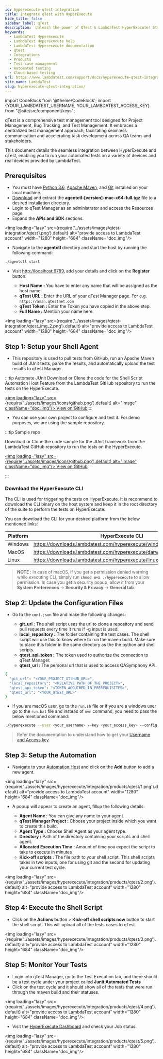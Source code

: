 ```yaml
---
id: hyperexecute-qtest-integration
title: Integrate qTest with HyperExecute
hide_title: false
sidebar_label: qTest
description:  Unleash the power of QTest & LambdaTest HyperExecute! Streamline test management & experience blazing-fast execution.
keywords:
  - LambdaTest Hyperexecute
  - LambdaTest Hyperexecute help
  - LambdaTest Hyperexecute documentation
  - qtest
  - Integrations
  - Products
  - Test case management
  - Automated testing
  - Cloud-based testing
url: https://www.lambdatest.com/support/docs/hyperexecute-qtest-integration/
site_name: LambdaTest
slug: hyperexecute-qtest-integration/
---
```


import CodeBlock from '@theme/CodeBlock';
import {YOUR_LAMBDATEST_USERNAME, YOUR_LAMBDATEST_ACCESS_KEY} from "@site/src/component/keys";

<script type="application/ld+json"
      dangerouslySetInnerHTML={{ __html: JSON.stringify({
       "@context": "https://schema.org",
        "@type": "BreadcrumbList",
        "itemListElement": [{
          "@type": "ListItem",
          "position": 1,
          "name": "Home",
          "item": "https://www.lambdatest.com"
        },{
          "@type": "ListItem",
          "position": 2,
          "name": "Support",
          "item": "https://www.lambdatest.com/support/docs/"
        },{
          "@type": "ListItem",
          "position": 3,
          "name": "Integration with Products",
          "item": "https://www.lambdatest.com/support/docs/hyperexecute-qtest-integration/"
        }]
      })
    }}
></script>

qTest is a comprehensive test management tool designed for Project Management, Bug Tracking, and Test Management. It embraces a centralized test management approach, facilitating seamless communication and accelerating task development across QA teams and stakeholders.

This document details the seamless integration between HyperExecute and qTest, enabling you to run your automated tests on a variety of devices and real devices provided by LambdaTest.

## Prerequisites

- You must have [Python 3.6](https://www.python.org/downloads/), [Apache Maven](https://maven.apache.org), and [Git](https://git-scm.com/download/) installed on your local machine.
- [Download](https://support-hub.tricentis.com/open?sys_kb_id=194a54eedb4f5c181ea7bb13f3961950&id=kb_article_view&number=KB0015571) and extract the **agentctl-[version]-mac-x64-full.tgz** file to a desired installation directory.
- Login to qTest Manager as an administrator and access the Resources page.
- Expand the **APIs and SDK** sections.
   
<img loading="lazy" src={require('../assets/images/qtest-integration/qtest1.png').default} alt="provide access to LambdaTest account" width="1280" height="684" className="doc_img"/>

- Navigate to the **agentctl** directory and start the host by running the following command:

```bash
./agentctl start
```

- Visit [http://localhost:6789](http://localhost:6789), add your details and click on the **Register** button.

    - **Host Name :** You have to enter any name that will be assigned as the host name.
    - **qTest URL :** Enter the URL of your qTest Manager page. For e.g. `https://aman.qtestnet.com`
    - **qTest Token :** Enter the Token you have copied in the above step.
    - **Full Name :** Mention your name here.

<img loading="lazy" src={require('../assets/images/qtest-integration/qtest_img_2.png').default} alt="provide access to LambdaTest account" width="1280" height="684" className="doc_img"/>

## Step 1: Setup your Shell Agent

- This repository is used to pull tests from GitHub, run an Apache Maven build of JUnit tests, parse the results, and automatically upload the test results to qTest Manager.

:::tip Automate JUnit
Download or Clone the code for the Shell Script Automation Host Feature from the LambdaTest GitHub repository to run the tests on the HyperExecute.

<a href="https://github.com/LambdaTest/hyperexecute-xcui-sample" className="github__anchor"><img loading="lazy" src={require('../assets/images/icons/github.png').default} alt="Image" className="doc_img"/> View on GitHub</a>
:::

- You can use your own project to configure and test it. For demo purposes, we are using the sample repository.

:::tip Sample repo

Download or Clone the code sample for the JUnit framework from the LambdaTest GitHub repository to run the tests on the HyperExecute.

<a href="https://github.com/LambdaTest/junit-selenium-hyperexecute-sample" className="github__anchor"><img loading="lazy" src={require('../assets/images/icons/github.png').default} alt="Image" className="doc_img"/> View on GitHub</a>

:::

### Download the HyperExecute CLI

The CLI is used for triggering the tests on HyperExecute. It is recommend to download the CLI binary on the host system and keep it in the root directory of the suite to perform the tests on HyperExecute.

You can download the CLI for your desired platform from the below mentioned links:

| Platform | HyperExecute CLI |
| ---------| ---------------- |
| Windows | https://downloads.lambdatest.com/hyperexecute/windows/hyperexecute.exe |
| MacOS | https://downloads.lambdatest.com/hyperexecute/darwin/hyperexecute |
| Linux | https://downloads.lambdatest.com/hyperexecute/linux/hyperexecute |

> **NOTE :** In case of macOS, if you get a permission denied warning while executing CLI, simply run **`chmod u+x ./hyperexecute`** to allow permission. In case you get a security popup, allow it from your **System Preferences** → **Security & Privacy** → **General tab**.

## Step 2: Update the Configuration Files

- Go to the `conf.json` file and make the following changes:

    - **git_url :** The shell script uses the url to clone a repository and send pull requests every time it runs if -g input is used.
    - **local_repository :** The folder containing the test cases. The shell script will use this to know where to run the maven build. Make sure to place this folder in the same directory as the the python and shell scripts.
    - **qtest_api_token :** The token used to authorize the connection to qTest Manager.
    - **qtest_url :** The personal url that is used to access QASymphony API.

```bash
{
  "git_url": "<YOUR_PROJECT_GItHUB_URL>",
  "local_repository": "<RELATIVE_PATH_OF_THE_PROJECT>",
  "qtest_api_token": "<TOKEN_ACQUIRED_IN_PREREQUISITES>",
  "qtest_url": "<YOUR_QTEST_URL>"
}
```

- If you are macOS user, go to the `run.sh` file or if you are a windows user go to the `run.bat` file and instead of `mvn` command, you need to pass the below mentioned command:

```bash
./hyperexecute --user <your_username> --key <your_access_key> --config <path_of_yaml_file> --download-artifacts
```

> Refer the documentation to understand how to get your [Username and Access key](https://www.lambdatest.com/support/docs/hyperexecute-how-to-get-my-username-and-access-key/).

## Step 3: Setup the Automation

- Navigate to your [Automation Host](http://localhost:6789/home) and click on the **Add** button to add a new agent.

<img loading="lazy" src={require('../assets/images/hyperexecute/integration/products/qtest/1.png').default} alt="provide access to LambdaTest account" width="1280" height="684" className="doc_img"/>

- A popup will appear to create an agent, fillup the following details:

    - **Agent Name :** You can give any name to your agent.
    - **qTest Manager Project :** Choose your project inside which you want to create this build.
    - **Agent Type :** Choose Shell Agent as your agent type.
    - **Directory :** Path of the directory containing your scripts and shell agent.
    - **Allocated Execution Time :** Amount of time you expect the script to take to execute in minutes
    - **Kick-off scripts :** The file path to your shell script. This shell scripts takes in two inputs, one for using git and the second for updating your current test cycle.

<img loading="lazy" src={require('../assets/images/hyperexecute/integration/products/qtest/2.png').default} alt="provide access to LambdaTest account" width="1280" height="684" className="doc_img"/>

## Step 4: Execute the Shell Script

- Click on the **Actions** button > **Kick-off shell scripts now** button to start the shell script. This will upload all of the tests cases to qTest.

<img loading="lazy" src={require('../assets/images/hyperexecute/integration/products/qtest/3.png').default} alt="provide access to LambdaTest account" width="1280" height="684" className="doc_img"/>

## Step 5: Monitor Your Tests

- Login into qTest Manager, go to the Test Execution tab, and there should be a test cycle under your project called **Junit Automated Tests**
- Click on the test cycle and it should show all of the tests that were run through the maven build and their statuses.

<img loading="lazy" src={require('../assets/images/hyperexecute/integration/products/qtest/4.png').default} alt="provide access to LambdaTest account" width="1280" height="684" className="doc_img"/>

- Visit the [HyperExecute Dashboard](https://hyperexecute.lambdatest.com/hyperexecute) and check your Job status. 

<img loading="lazy" src={require('../assets/images/hyperexecute/integration/products/qtest/5.png').default} alt="provide access to LambdaTest account" width="1280" height="684" className="doc_img"/>